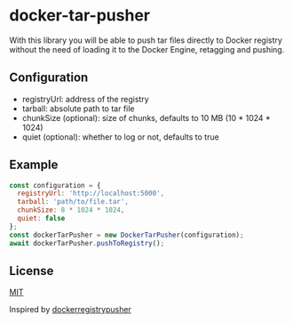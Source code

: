 # docker-tar-pusher

With this library you will be able to push tar files directly to Docker registry without the need of loading it to the Docker Engine, retagging and pushing.

## Configuration

- registryUrl: address of the registry
- tarball: absolute path to tar file
- chunkSize (optional): size of chunks, defaults to 10 MB (10 \* 1024 \* 1024)
- quiet (optional): whether to log or not, defaults to true

## Example

```javascript
const configuration = {
  registryUrl: 'http://localhost:5000',
  tarball: 'path/to/file.tar',
  chunkSize: 8 * 1024 * 1024,
  quiet: false
};
const dockerTarPusher = new DockerTarPusher(configuration);
await dockerTarPusher.pushToRegistry();
```

## License

[MIT](LICENSE)

Inspired by [dockerregistrypusher](https://github.com/Razikus/dockerregistrypusher)
